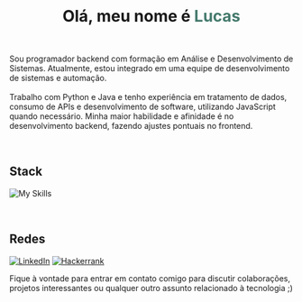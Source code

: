 <br>

<h1 align="center">Olá, meu nome é <span style="color: #457a6d;">Lucas</span></h1>

<br>

<p align="left"> 
  Sou programador backend com formação em Análise e Desenvolvimento de Sistemas. Atualmente, estou integrado em uma equipe de desenvolvimento de sistemas e automação. <br><br>Trabalho com Python e Java e tenho experiência em tratamento de dados, consumo de APIs e desenvolvimento de software, utilizando JavaScript quando necessário. Minha maior habilidade e afinidade é no desenvolvimento backend, fazendo ajustes pontuais no frontend.
</p>

<br>

## Stack
![My Skills](https://skillicons.dev/icons?i=python,flask,mongodb,postgres,docker,gcp,selenium,bash&theme=dark)

<br>

## Redes

[![LinkedIn](https://img.shields.io/badge/linkedin-242938.svg?style=for-the-badge&logo=linkedin&logoColor=202222)](https://www.linkedin.com/in/lucas-aguiar-5a889126b/) [![Hackerrank](https://img.shields.io/badge/-Hackerrank-242938?style=for-the-badge&logo=HackerRank&logoColor=white)](https://www.hackerrank.com/profile/lucas_aguiar_ads)


Fique à vontade para entrar em contato comigo para discutir colaborações, projetos interessantes ou qualquer outro assunto relacionado à tecnologia ;)<br><br>
